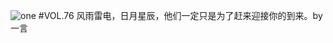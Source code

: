 ![one](http://image.wufazhuce.com/Fg5gePEIQt14SCvffEXbJNbDK5em)
#VOL.76
风雨雷电，日月星辰，他们一定只是为了赶来迎接你的到来。by 一言